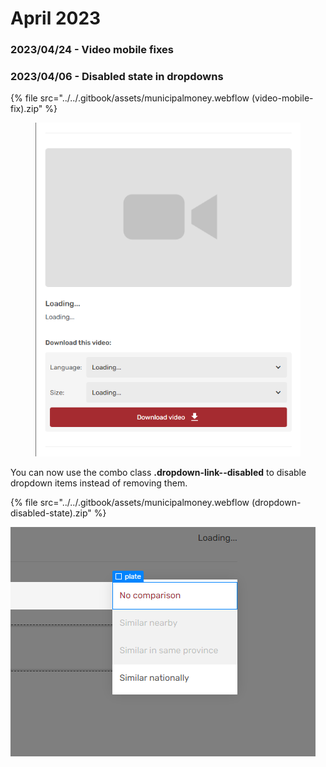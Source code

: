 # April 2023



### 2023/04/24 - Video mobile fixes

### 2023/04/06 - Disabled state in dropdowns

{% file src="../../.gitbook/assets/municipalmoney.webflow (video-mobile-fix).zip" %}

<figure><img src="../../.gitbook/assets/image.png" alt=""><figcaption></figcaption></figure>

You can now use the combo class **.dropdown-link--disabled** to disable dropdown items instead of removing them.

{% file src="../../.gitbook/assets/municipalmoney.webflow (dropdown-disabled-state).zip" %}

![](<../../.gitbook/assets/image (3).png>)
